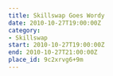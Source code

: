 ```yaml
---
title: Skillswap Goes Wordy
date: 2010-10-27T19:00:00Z
category:
- Skillswap
start: 2010-10-27T19:00:00Z
end: 2010-10-27T21:00:00Z
place_id: 9c2xrvg6+9m
---
```

